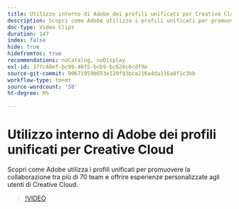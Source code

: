 ```yaml
---
title: Utilizzo interno di Adobe dei profili unificati per Creative Cloud
description: Scopri come Adobe utilizza i profili unificati per promuovere la collaborazione tra più di 70 team e offrire esperienze personalizzate agli utenti di Creative Cloud.
doc-type: Video Clips
duration: 147
index: false
hide: true
hidefromtoc: true
recommendations: noCatalog, noDisplay
exl-id: 37fc48ef-bc99-46f5-bcb9-bc626c6cdf9e
source-git-commit: 90671959b653e120f93bca216a4da116a8f1c3bb
workflow-type: tm+mt
source-wordcount: '58'
ht-degree: 0%

---
```


# Utilizzo interno di Adobe dei profili unificati per Creative Cloud

Scopri come Adobe utilizza i profili unificati per promuovere la collaborazione tra più di 70 team e offrire esperienze personalizzate agli utenti di Creative Cloud.

<!-- 62_S655_3442541_146_adobes-internal-use-of-unified-profiles-for-creative-cloud -->
>[!VIDEO](https://video.tv.adobe.com/v/3459679/?learn=on&enablevpops=true&captions=ita)
